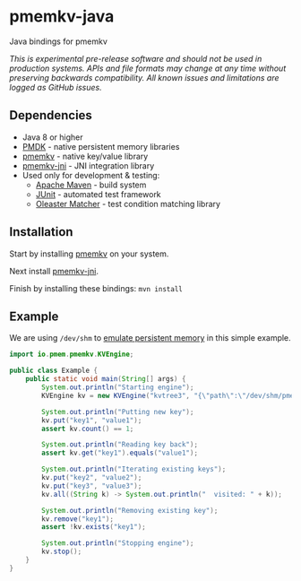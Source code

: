 # pmemkv-java
Java bindings for pmemkv

*This is experimental pre-release software and should not be used in
production systems. APIs and file formats may change at any time without
preserving backwards compatibility. All known issues and limitations
are logged as GitHub issues.*

## Dependencies

* Java 8 or higher
* [PMDK](https://github.com/pmem/pmdk) - native persistent memory libraries
* [pmemkv](https://github.com/pmem/pmemkv) - native key/value library
* [pmemkv-jni](https://github.com/pmem/pmemkv-jni) - JNI integration library
* Used only for development & testing:
  * [Apache Maven](https://maven.apache.org) - build system
  * [JUnit](http://junit.org/) - automated test framework
  * [Oleaster Matcher](https://github.com/mscharhag/oleaster/tree/master/oleaster-matcher) - test condition matching library

## Installation

Start by installing [pmemkv](https://github.com/pmem/pmemkv/blob/master/INSTALLING.md) on your system.

Next install [pmemkv-jni](https://github.com/pmem/pmemkv-jni).

Finish by installing these bindings:  `mvn install`

## Example

We are using `/dev/shm` to
[emulate persistent memory](http://pmem.io/2016/02/22/pm-emulation.html)
in this simple example.

```java
import io.pmem.pmemkv.KVEngine;

public class Example {
    public static void main(String[] args) {
        System.out.println("Starting engine");
        KVEngine kv = new KVEngine("kvtree3", "{\"path\":\"/dev/shm/pmemkv\"}");

        System.out.println("Putting new key");
        kv.put("key1", "value1");
        assert kv.count() == 1;

        System.out.println("Reading key back");
        assert kv.get("key1").equals("value1");

        System.out.println("Iterating existing keys");
        kv.put("key2", "value2");
        kv.put("key3", "value3");
        kv.all((String k) -> System.out.println("  visited: " + k));

        System.out.println("Removing existing key");
        kv.remove("key1");
        assert !kv.exists("key1");

        System.out.println("Stopping engine");
        kv.stop();
    }
}
```
